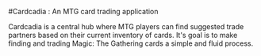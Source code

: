 #Cardcadia : An MTG card trading application

Cardcadia is a central hub where MTG players can find suggested trade partners 
based on their current inventory of cards. It's goal is to make finding and 
trading Magic: The Gathering cards a simple and fluid process.